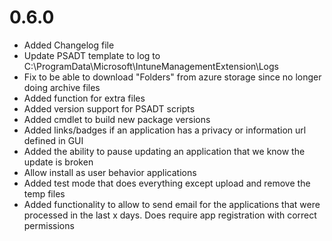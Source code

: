 # 0.6.0

- Added Changelog file
- Update PSADT template to log to C:\ProgramData\Microsoft\IntuneManagementExtension\Logs
- Fix to be able to download "Folders" from azure storage since no longer doing archive files
- Added function for extra files
- Added version support for PSADT scripts
- Added cmdlet to build new package versions
- Added links/badges if an application has a privacy or information url defined in GUI
- Added the ability to pause updating an application that we know the update is broken
- Allow install as user behavior applications
- Added test mode that does everything except upload and remove the temp files
- Added functionality to allow to send email for the applications that were processed in the last x days. Does require app registration with correct permissions